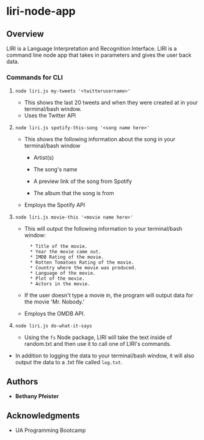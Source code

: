 # liri-node-app

## Overview

LIRI is a Language Interpretation and Recognition Interface. LIRI is a command line node app that takes in parameters and gives the user back data. 

### Commands for CLI

1. `node liri.js my-tweets '<twitterusername>'`

   * This shows the last 20 tweets and when they were created at in your terminal/bash window.
   * Uses the Twitter API

2. `node liri.js spotify-this-song '<song name here>'`

   * This shows the following information about the song in your terminal/bash window
     
     * Artist(s)
     
     * The song's name
     
     * A preview link of the song from Spotify
     
     * The album that the song is from

   * Employs the Spotify API

3. `node liri.js movie-this '<movie name here>'`

   * This will output the following information to your terminal/bash window:

     ```
       * Title of the movie.
       * Year the movie came out.
       * IMDB Rating of the movie.
       * Rotten Tomatoes Rating of the movie.
       * Country where the movie was produced.
       * Language of the movie.
       * Plot of the movie.
       * Actors in the movie.
     ```

   * If the user doesn't type a movie in, the program will output data for the movie 'Mr. Nobody.'
     
   * Employs the OMDB API. 

4. `node liri.js do-what-it-says`
   
   * Using the `fs` Node package, LIRI will take the text inside of random.txt and then use it to call one of LIRI's commands.

* In addition to logging the data to your terminal/bash window, it will also output the data to a .txt file called `log.txt`.

## Authors

* **Bethany Pfeister** 

## Acknowledgments

* UA Programming Bootcamp